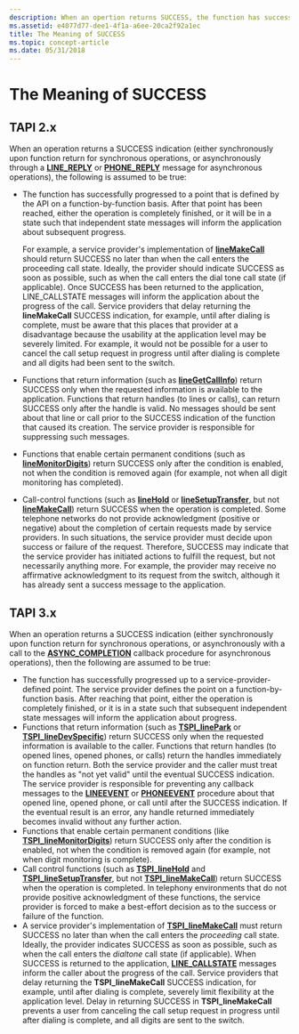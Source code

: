 ```yaml
---
description: When an opertion returns SUCCESS, the function has successfully progressed to a point that is defined by the API on a function by function basis.
ms.assetid: e4077d77-dee1-4f1a-a6ee-20ca2f92a1ec
title: The Meaning of SUCCESS
ms.topic: concept-article
ms.date: 05/31/2018
---
```


# The Meaning of SUCCESS

## TAPI 2.x

When an operation returns a SUCCESS indication (either synchronously upon function return for synchronous operations, or asynchronously through a [**LINE\_REPLY**](./line-reply.md) or [**PHONE\_REPLY**](./phone-reply.md) message for asynchronous operations), the following is assumed to be true:

-   The function has successfully progressed to a point that is defined by the API on a function-by-function basis. After that point has been reached, either the operation is completely finished, or it will be in a state such that independent state messages will inform the application about subsequent progress.

    For example, a service provider's implementation of [**lineMakeCall**](/windows/win32/api/tapi/nf-tapi-linemakecall) should return SUCCESS no later than when the call enters the proceeding call state. Ideally, the provider should indicate SUCCESS as soon as possible, such as when the call enters the dial tone call state (if applicable). Once SUCCESS has been returned to the application, LINE\_CALLSTATE messages will inform the application about the progress of the call. Service providers that delay returning the **lineMakeCall** SUCCESS indication, for example, until after dialing is complete, must be aware that this places that provider at a disadvantage because the usability at the application level may be severely limited. For example, it would not be possible for a user to cancel the call setup request in progress until after dialing is complete and all digits had been sent to the switch.

-   Functions that return information (such as [**lineGetCallInfo**](/windows/win32/api/tapi/nf-tapi-linegetcallinfo)) return SUCCESS only when the requested information is available to the application. Functions that return handles (to lines or calls), can return SUCCESS only after the handle is valid. No messages should be sent about that line or call prior to the SUCCESS indication of the function that caused its creation. The service provider is responsible for suppressing such messages.
-   Functions that enable certain permanent conditions (such as [**lineMonitorDigits**](/windows/win32/api/tapi/nf-tapi-linemonitordigits)) return SUCCESS only after the condition is enabled, not when the condition is removed again (for example, not when all digit monitoring has completed).
-   Call-control functions (such as [**lineHold**](/windows/win32/api/tapi/nf-tapi-linehold) or [**lineSetupTransfer**](/windows/win32/api/tapi/nf-tapi-linesetuptransfer), but not [**lineMakeCall**](/windows/win32/api/tapi/nf-tapi-linemakecall)) return SUCCESS when the operation is completed. Some telephone networks do not provide acknowledgment (positive or negative) about the completion of certain requests made by service providers. In such situations, the service provider must decide upon success or failure of the request. Therefore, SUCCESS may indicate that the service provider has initiated actions to fulfill the request, but not necessarily anything more. For example, the provider may receive no affirmative acknowledgment to its request from the switch, although it has already sent a success message to the application.

## TAPI 3.x

When an operation returns a SUCCESS indication (either synchronously upon function return for synchronous operations, or asynchronously with a call to the [**ASYNC\_COMPLETION**](/windows/win32/api/tspi/nc-tspi-async_completion) callback procedure for asynchronous operations), then the following are assumed to be true:

-   The function has successfully progressed up to a service-provider-defined point. The service provider defines the point on a function-by-function basis. After reaching that point, either the operation is completely finished, or it is in a state such that subsequent independent state messages will inform the application about progress.
-   Functions that return information (such as [**TSPI\_linePark**](/windows/win32/api/tspi/nf-tspi-tspi_linepark) or [**TSPI\_lineDevSpecific**](/windows/win32/api/tspi/nf-tspi-tspi_linedevspecific)) return SUCCESS only when the requested information is available to the caller. Functions that return handles (to opened lines, opened phones, or calls) return the handles immediately on function return. Both the service provider and the caller must treat the handles as "not yet valid" until the eventual SUCCESS indication. The service provider is responsible for preventing any callback messages to the [**LINEEVENT**](/windows/win32/api/tspi/nc-tspi-lineevent) or [**PHONEEVENT**](/windows/desktop/api/tspi/nc-tspi-phoneevent) procedure about that opened line, opened phone, or call until after the SUCCESS indication. If the eventual result is an error, any handle returned immediately becomes invalid without any further action.
-   Functions that enable certain permanent conditions (like [**TSPI\_lineMonitorDigits**](/windows/win32/api/tspi/nf-tspi-tspi_linemonitordigits)) return SUCCESS only after the condition is enabled, not when the condition is removed again (for example, not when digit monitoring is complete).
-   Call control functions (such as [**TSPI\_lineHold**](/windows/win32/api/tspi/nf-tspi-tspi_linehold) and [**TSPI\_lineSetupTransfer**](/windows/win32/api/tspi/nf-tspi-tspi_linesetuptransfer), but not [**TSPI\_lineMakeCall**](/windows/win32/api/tspi/nf-tspi-tspi_linemakecall)) return SUCCESS when the operation is completed. In telephony environments that do not provide positive acknowledgment of these functions, the service provider is forced to make a best-effort decision as to the success or failure of the function.
-   A service provider's implementation of [**TSPI\_lineMakeCall**](/windows/win32/api/tspi/nf-tspi-tspi_linemakecall) must return SUCCESS no later than when the call enters the *proceeding* call state. Ideally, the provider indicates SUCCESS as soon as possible, such as when the call enters the *dialtone* call state (if applicable). When SUCCESS is returned to the application, [**LINE\_CALLSTATE**](/previous-versions/windows/desktop/legacy/ms725219(v=vs.85)) messages inform the caller about the progress of the call. Service providers that delay returning the **TSPI\_lineMakeCall** SUCCESS indication, for example, until after dialing is complete, severely limit flexibility at the application level. Delay in returning SUCCESS in **TSPI\_lineMakeCall** prevents a user from canceling the call setup request in progress until after dialing is complete, and all digits are sent to the switch.

 

 
